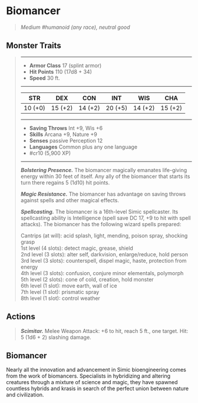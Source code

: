 # Biomancer
>*Medium #humanoid (any race), neutral good*
## Monster Traits
>___
>- **Armor Class** 17 (splint armor)
>- **Hit Points** 110 (17d8 + 34)
>- **Speed** 30 ft.
>___
>|STR|DEX|CON|INT|WIS|CHA|
>|:---:|:---:|:---:|:---:|:---:|:---:|
>|10 (+0)|15 (+2)|14 (+2)|20 (+5)|14 (+2)|15 (+2)|
>___
>- **Saving Throws** Int +9, Wis +6
>- **Skills** Arcana +9, Nature +9
>- **Senses** passive Perception 12
>- **Languages** Common plus any one language
>- #cr10 (5,900 XP)
>___
>***Bolstering Presence.*** The biomancer magically emanates life-giving energy within 30 feet of itself. Any ally of the biomancer that starts its turn there regains 5 (1d10) hit points.  
>
>***Magic Resistance.*** The biomancer has advantage on saving throws against spells and other magical effects.  
>
>***Spellcasting.*** The biomancer is a 16th-level Simic spellcaster. Its spellcasting ability is Intelligence (spell save DC 17, +9 to hit with spell attacks). The biomancer has the following wizard spells prepared:  
>
>Cantrips (at will): acid splash, light, mending, poison spray, shocking grasp  
>1st level (4 slots): detect magic, grease, shield  
>2nd level (3 slots): alter self, darkvision, enlarge/reduce, hold person  
>3rd level (3 slots): counterspell, dispel magic, haste, protection from energy  
>4th level (3 slots): confusion, conjure minor elementals, polymorph  
>5th level (2 slots): cone of cold, creation, hold monster  
>6th level (1 slot): move earth, wall of ice  
>7th level (1 slot): prismatic spray  
>8th level (1 slot): control weather  
>
## Actions
>***Scimitar.*** Melee Weapon Attack: +6 to hit, reach 5 ft., one target. Hit: 5 (1d6 + 2) slashing damage.
## Biomancer
Nearly all the innovation and advancement in Simic bioengineering comes from the work of biomancers. Specialists in hybridizing and altering creatures through a mixture of science and magic, they have spawned countless hybrids and krasis in search of the perfect union between nature and civilization.